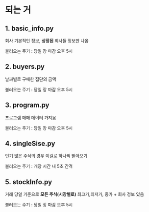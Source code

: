 # 되는 거

## 1. basic_info.py

회사 기본적인 정보, **상장된** 회사들 정보만 나옴

불러오는 주기 : 당일 장 마감 오후 5시

## 2. buyers.py

날짜별로 구매한 집단의 금액

불러오는 주기 : 당일 장 마감 오후 5시

## 3. program.py

프로그램 매매 데이터 가져옴

불러오는 주기 : 당일 장 마감 오후 5시

## 4. singleSise.py

인기 많은 주식의 경우 이걸로 하나씩 받아오기

불러오는 주기 : 개장 시간 내 5초 간격

## 5. stockInfo.py

거래 당일 기준으로 **모든 주식(시장별로)** 최고가,최저가, 종가 + 회사 정보 있음

불러오는 주기 : 당일 장 마감 오후 5시